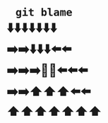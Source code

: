 &nbsp;&nbsp;&nbsp;`git blame`\
⬇️⬇️⬇️⬇️⬇️⬇️⬇️\
➡️➡️⬇️⬇️⬇️⬅️⬅️\
➡️➡️➡️👨‍💻⬅️⬅️⬅️\
➡️➡️⬆️⬆️⬆️⬅️⬅️\
⬆️⬆️⬆️⬆️⬆️⬆️⬆️
=
